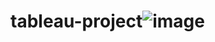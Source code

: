 # tableau-project![image](https://github.com/user-attachments/assets/708b1acd-65ce-46d3-a9e9-39d59a5a8171)
